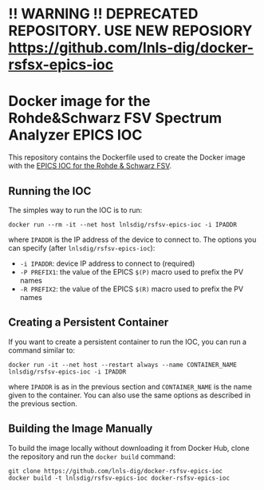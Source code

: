 # !! WARNING !! DEPRECATED REPOSITORY. USE NEW REPOSIORY https://github.com/lnls-dig/docker-rsfsx-epics-ioc

Docker image for the Rohde&Schwarz FSV Spectrum Analyzer EPICS IOC
==================================================================

This repository contains the Dockerfile used to create the Docker image with the
[EPICS IOC for the Rohde & Schwarz FSV](https://github.com/lnls-dig/rsfsv-epics-ioc).

## Running the IOC

The simples way to run the IOC is to run:

    docker run --rm -it --net host lnlsdig/rsfsv-epics-ioc -i IPADDR

where `IPADDR` is the IP address of the device to connect to. The options you
can specify (after `lnlsdig/rsfsv-epics-ioc`):

- `-i IPADDR`: device IP address to connect to (required)
- `-P PREFIX1`: the value of the EPICS `$(P)` macro used to prefix the PV names
- `-R PREFIX2`: the value of the EPICS `$(R)` macro used to prefix the PV names

## Creating a Persistent Container

If you want to create a persistent container to run the IOC, you can run a
command similar to:

    docker run -it --net host --restart always --name CONTAINER_NAME lnlsdig/rsfsv-epics-ioc -i IPADDR

where `IPADDR` is as in the previous section and `CONTAINER_NAME` is the name
given to the container. You can also use the same options as described in the
previous section.

## Building the Image Manually

To build the image locally without downloading it from Docker Hub, clone the
repository and run the `docker build` command:

    git clone https://github.com/lnls-dig/docker-rsfsv-epics-ioc
    docker build -t lnlsdig/rsfsv-epics-ioc docker-rsfsv-epics-ioc

